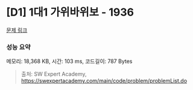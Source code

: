 # [D1] 1대1 가위바위보 - 1936 

[문제 링크](https://swexpertacademy.com/main/code/problem/problemDetail.do?contestProbId=AV5PjKXKALcDFAUq) 

### 성능 요약

메모리: 18,368 KB, 시간: 103 ms, 코드길이: 787 Bytes



> 출처: SW Expert Academy, https://swexpertacademy.com/main/code/problem/problemList.do